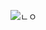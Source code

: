 ![ㄴㅇ](https://cafe.naver.com/madenewworld?iframe_url_utf8=%2FArticleRead.nhn%253Fclubid%3D29266107%2526articleid%3D7503)
